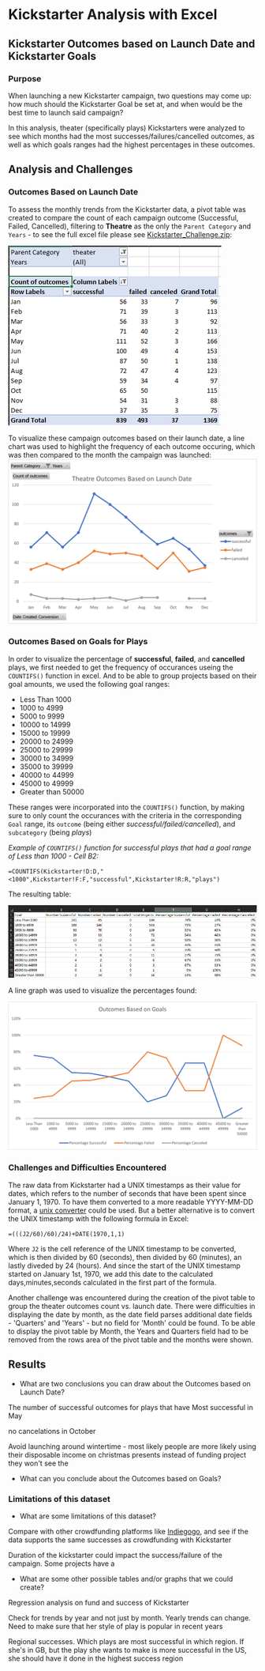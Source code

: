 # Kickstarter Analysis with Excel

## Kickstarter Outcomes based on Launch Date and Kickstarter Goals

### Purpose
When launching a new Kickstarter campaign, two questions may come up: how much should the Kickstarter Goal be set at, and when would be the best time to launch said campaign? 

In this analysis, theater (specifically plays) Kickstarters were analyzed to see which months had the most successes/failures/cancelled outcomes, as well as which goals ranges had the highest percentages in these outcomes.

## Analysis and Challenges

### Outcomes Based on Launch Date

To assess the monthly trends from the Kickstarter data, a pivot table was created to compare the count of each campaign outcome (Successful, Failed, Cancelled), filtering to **Theatre** as the only the  `Parent Category` and `Years` - to see the full excel file please see [Kickstarter_Challenge.zip](Kickstarter_Challenge.zip):

<img src="resources/Theater_Outcomes_vs_Launch-Table1.1.png"></img>

To visualize these campaign outcomes based on their launch date, a line chart was used to highlight the frequency of each outcome occuring, which was then compared to the month the campaign was launched:
<img src="resources/Theater_Outcomes_vs_Launch.png"></img>


### Outcomes Based on Goals for Plays

In order to visualize the percentage of **successful**, **failed**, and **cancelled** plays, we first needed to get the frequency of occurances useing the `COUNTIFS()` function in excel. And to be able to group projects based on their goal amounts, we used the following goal ranges:

* Less Than 1000
* 1000 to 4999
* 5000 to 9999
* 10000 to 14999
* 15000 to 19999
* 20000 to 24999
* 25000 to 29999
* 30000 to 34999
* 35000 to 39999
* 40000 to 44999
* 45000 to 49999
* Greater than 50000

These ranges were incorporated into the `COUNTIFS()` function, by making sure to only count the occurances with the criteria in the corresponding `Goal` range, its `outcome` (being either *successful/failed/cancelled*), and `subcategory` (being *plays*)

*Example of `COUNTIFS()` function for successful plays that had a goal range of Less than 1000 - Cell B2:*
```
=COUNTIFS(Kickstarter!D:D,"<1000",Kickstarter!F:F,"successful",Kickstarter!R:R,"plays")
```

The resulting table:

<img src="resources/Outcomes_vs_Goals-Table2.png"></img>

A line graph was used to visualize the percentages found: 

<img src="resources/Outcomes_vs_Goals.png"></img>




### Challenges and Difficulties Encountered

The raw data from Kickstarter had a UNIX timestamps as their value for dates, which refers to the number of seconds that have been spent since January 1, 1970. To have them converted to a more readable YYYY-MM-DD format, a [unix converter](https://www.epochconverter.com/) could be used. But a better alternative is to convert the UNIX timestamp with the following formula in Excel:

```
=(((J2/60)/60)/24)+DATE(1970,1,1)
```

Where `J2` is the cell reference of the UNIX timestamp to be converted, which is then divided by 60 (seconds), then divided by 60 (minutes), an lastly diveded by 24 (hours). And since the start of the UNIX timestamp started on January 1st, 1970, we add this date to the calculated days,minutes,seconds calculated in the first part of the formula.

Another challenge was encountered during the creation of the pivot table to group the theater outcomes count vs. launch date. There were difficulties in displaying the date by month, as the date field parses additional date fields - 'Quarters' and 'Years' - but no field for 'Month' could be found. To be able to display the pivot table by Month, the Years and Quarters field had to be removed from the rows area of the pivot table and the months were shown.

## Results

- What are two conclusions you can draw about the Outcomes based on Launch Date?

The number of successful outcomes for plays that have Most successful in May

no cancelations in October

Avoid launching around wintertime - most likely people are more likely using their disposable income on christmas presents instead of funding project they won't see the 

- What can you conclude about the Outcomes based on Goals?


### Limitations of this dataset
- What are some limitations of this dataset?

Compare with other crowdfunding platforms like [Indiegogo](https://www.indiegogo.com/), and see if the data supports the same successes as crowdfunding with Kickstarter

Duration of the kickstarter could impact the success/failure of the campaign. Some projects have a 

- What are some other possible tables and/or graphs that we could create?

Regression analysis on fund and success of Kickstarter

Check for trends by year and not just by month. Yearly trends can change. Need to make sure that her style of play is popular in recent years

Regional successes. Which plays are most successful in which region. If she's in GB, but the play she wants to make is more successful in the US, she should have it done in the highest success region